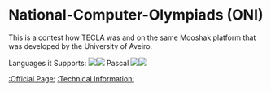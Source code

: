 # National-Computer-Olympiads (ONI)

This is a contest how TECLA was and on the same Mooshak platform that was developed by the University of Aveiro.

Languages it Supports:
<img src="https://cdn.jsdelivr.net/gh/devicons/devicon/icons/c/c-original.svg" /><img src="https://cdn.jsdelivr.net/gh/devicons/devicon/icons/cplusplus/cplusplus-original.svg" /> Pascal  <img src="https://cdn.jsdelivr.net/gh/devicons/devicon/icons/java/java-original.svg" /><img src="https://cdn.jsdelivr.net/gh/devicons/devicon/icons/python/python-original.svg" />

<a href="https://oni.dcc.fc.up.pt/">:Official Page:</a>
<a href="https://oni.dcc.fc.up.pt/info_tecnica">:Technical Information:</a>